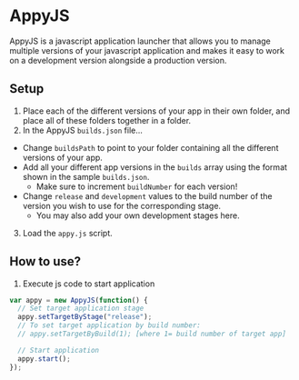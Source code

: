# AppyJS
AppyJS is a javascript application launcher that allows you to manage multiple versions of your javascript application and makes it easy to work on a development version alongside a production version.

## Setup
1. Place each of the different versions of your app in their own folder, and place all of these folders together in a folder.
2. In the AppyJS `builds.json` file...
  - Change `buildsPath` to point to your folder containing all the different versions of your app.
  - Add all your different app versions in the `builds` array using the format shown in the sample `builds.json`.
    - Make sure to increment `buildNumber` for each version!
  - Change `release` and `development` values to the build number of the version you wish to use for the corresponding stage.
    - You may also add your own development stages here.
3. Load the `appy.js` script.

## How to use?
1. Execute js code to start application
```javascript
var appy = new AppyJS(function() {
  // Set target application stage
  appy.setTargetByStage("release");
  // To set target application by build number:
  // appy.setTargetByBuild(1); [where 1= build number of target app]

  // Start application
  appy.start();
});
```
